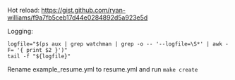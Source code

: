 Hot reload:
https://gist.github.com/ryan-williams/f9a7fb5ceb17d44e0284892d5a923e5d

Logging:
```
logfile="$(ps aux | grep watchman | grep -o -- '--logfile=\S*' | awk -F= '{ print $2 }')"
tail -f "${logfile}"
```

Rename example_resume.yml to resume.yml and run `make create`